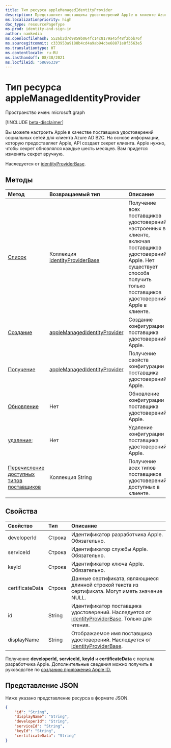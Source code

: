 ```yaml
---
title: Тип ресурса appleManagedIdentityProvider
description: Представляет поставщика удостоверений Apple в клиенте Azure AD B2C.
ms.localizationpriority: high
doc_type: resourcePageType
ms.prod: identity-and-sign-in
author: namkedia
ms.openlocfilehash: 5526b2d7d9859b064fc14c8179a45f48f2bbb76f
ms.sourcegitcommit: c333953a9188b4cd4a9ab94cbe68871e8f3563e5
ms.translationtype: HT
ms.contentlocale: ru-RU
ms.lasthandoff: 08/30/2021
ms.locfileid: "58696339"
---
```

# <a name="applemanagedidentityprovider-resource-type"></a>Тип ресурса appleManagedIdentityProvider
Пространство имен: microsoft.graph

[!INCLUDE [beta-disclaimer](../../includes/beta-disclaimer.md)]

Вы можете настроить Apple в качестве поставщика удостоверений социальных сетей для клиента Azure AD B2C. На основе информации, которую предоставляет Apple, API создает секрет клиента. Apple нужно, чтобы секрет обновлялся каждые шесть месяцев. Вам придется изменять секрет вручную.

Наследуется от [identityProviderBase](../resources/identityproviderbase.md).

## <a name="methods"></a>Методы

| Метод       | Возвращаемый тип  |Описание|
|:---------------|:--------|:----------|
|[Список](../api/identitycontainer-list-identityproviders.md)|Коллекция [identityProviderBase](../resources/identityproviderbase.md)|Получение всех поставщиков удостоверений, настроенных в клиенте, включая поставщиков удостоверений Apple. Нет существует способа получить только поставщиков удостоверений Apple в клиенте.|
|[Создание](../api/identitycontainer-post-identityproviders.md)|[appleManagedIdentityProvider](../resources/applemanagedidentityprovider.md) |Создание конфигурации поставщика удостоверений Apple.|
|[Получение](../api/identityproviderbase-get.md) |[appleManagedIdentityProvider](../resources/applemanagedidentityprovider.md) |Получение свойств конфигурации поставщика удостоверений Apple.|
|[Обновление](../api/identityproviderbase-update.md)|Нет|Обновление конфигурации поставщика удостоверений Apple.|
|[удаление](../api/identityproviderbase-delete.md);|Нет|Удаление конфигурации поставщика удостоверений Apple.|
|[Перечисление доступных типов поставщиков](../api/identityproviderbase-availableprovidertypes.md)|Коллекция String|Получение всех типов поставщиков удостоверений, доступных в клиенте.|

## <a name="properties"></a>Свойства

|Свойство|Тип|Описание|
|:---------------|:--------|:----------|
|developerId|Строка|Идентификатор разработчика Apple. Обязательно.|
|serviceId|Строка|Идентификатор службы Apple. Обязательно.|
|keyId|Строка|Идентификатор ключа Apple. Обязательно.|
|certificateData|Строка|Данные сертификата, являющиеся длинной строкой текста из сертификата. Могут иметь значение NULL.|
|id|String|Идентификатор поставщика удостоверений. Наследуется от [identityProviderBase](../resources/identityproviderbase.md). Только для чтения.|
|displayName|String|Отображаемое имя поставщика удостоверений. Наследуется от [identityProviderBase](../resources/identityproviderbase.md).|

Получение **developerId,** **serviceId,** **keyId** и **certificateData** с портала разработчика Apple. Дополнительные сведения можно получить в руководстве по [созданию приложения Apple ID.](/azure/active-directory-b2c/identity-provider-apple-id?pivots=b2c-user-flow#create-an-apple-id-application)

## <a name="json-representation"></a>Представление JSON

Ниже указано представление ресурса в формате JSON.

<!-- {
  "blockType": "resource",
  "@odata.type": "microsoft.graph.appleManagedIdentityProvider"
} -->

```json
{
    "id": "String",
    "displayName": "String",
    "developerId": "String",
    "serviceId": "String",
    "keyId": "String",
    "certificateData": "String"
}
```

<!-- uuid: 8fcb5dbc-d5aa-4681-8e31-b001d5168d79
2021-03-30 14:57:30 UTC -->
<!--
{
  "type": "#page.annotation",
 "description": "appleIdentityProvider",
  "keywords": "",
  "section": "documentation",
  "tocPath": "",
  "suppressions": []
}
-->
